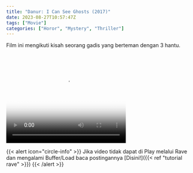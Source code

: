```yaml
---
title: "Danur: I Can See Ghosts (2017)"
date: 2023-08-27T10:57:47Z
tags: ["Movie"]
categories: ["Horor", "Mystery", "Thriller"]
---
```


Film ini mengikuti kisah seorang gadis yang berteman dengan 3 hantu.

<video width="320" height="240" poster="https://www.themoviedb.org/t/p/original/eFP7JQ7nBsMCKARaD9Wp3oGZ6DJ.jpg" controls>
   <source src="https://kp3d-my.sharepoint.com/personal/ryoo_kp3d_onmicrosoft_com/_layouts/15/download.aspx?share=EaV5e00k1j1Fu9vSPkypxF0BYoWDgfTjAChGMsuNsRG1Ig" type="video/mp4">
</video>

{{< alert icon="circle-info" >}}
Jika video tidak dapat di Play melalui Rave dan mengalami Buffer/Load baca postingannya [Disini!]({{< ref "tutorial rave" >}})
{{< /alert >}}
